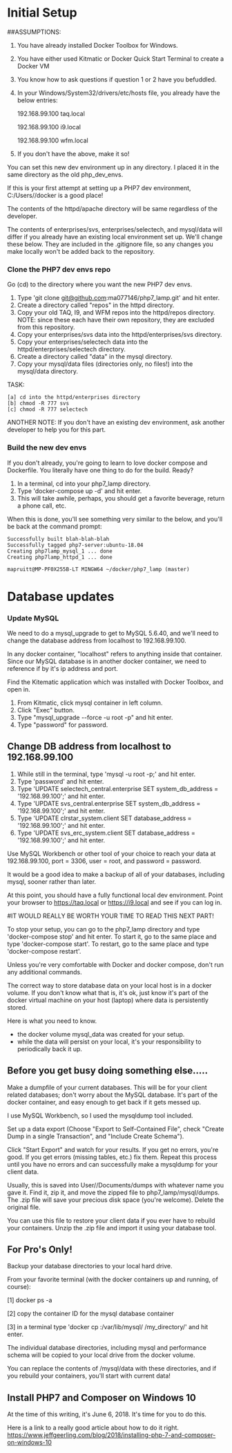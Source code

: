 # Initial Setup

##ASSUMPTIONS:
1.  You have already installed Docker Toolbox for Windows.
2.  You have either used Kitmatic or Docker Quick Start Terminal to create a Docker VM
3.  You know how to ask questions if question 1 or 2 have you befuddled.
4.  In your Windows/System32/drivers/etc/hosts file, you already have the below entries:

    192.168.99.100 taq.local
    
    192.168.99.100 i9.local
    
    192.168.99.100 wfm.local

5.  If you don't have the above, make it so!

You can set this new dev environment up in any directory.  I placed it in the same directory as the old
php_dev_envs.

If this is your first attempt at setting up a PHP7 dev environment, C:/Users/<your-name>/docker is a good place!

The contents of the httpd/apache directory will be same regardless of the developer.

The contents of enterprises/svs, enterprises/selectech, and mysql/data will differ if you already have an
existing local environment set up.  We'll change these below.  They are included in the .gitignore file,
so any changes you make locally won't be added back to the repository.

### Clone the PHP7 dev envs repo
Go (cd) to the directory where you want the new PHP7 dev envs.
1. Type 'git clone git@github.com:ma077146/php7_lamp.git' and hit enter.
2. Create a directory called "repos" in the httpd directory.
3. Copy your old TAQ, I9, and WFM repos into the httpd/repos directory.
   NOTE: since these each have their own repository, they are excluded from this repository.
4. Copy your enterprises/svs data into the httpd/enterprises/svs directory.
5. Copy your enterprises/selectech data into the httpd/enterprises/selectech directory.
6. Create a  directory called "data" in the mysql directory.
7. Copy your mysql/data files (directories only, no files!) into the mysql/data directory.

TASK:

    [a] cd into the httpd/enterprises directory
    [b] chmod -R 777 svs
    [c] chmod -R 777 selectech
    
ANOTHER NOTE: If you don't have an existing dev environment, ask another developer to help you for this part.

### Build the new dev envs
If you don't already, you're going to learn to love docker compose and Dockerfile.  You literally have one thing to do for the build.  Ready?
1. In a terminal, cd into your php7_lamp directory.
2. Type 'docker-compose up -d' and hit enter.
3. This will take awhile, perhaps, you should get a favorite beverage, return a phone call, etc.

When this is done, you'll see something very similar to the below, and you'll be back at the command prompt:

~~~~~~~~~~~~~~~~~~~~~~~~~~~~~~~~~~~~~~~~~~~~~~~~~~~~~~~~~~~
Successfully built blah-blah-blah
Successfully tagged php7-server:ubuntu-18.04
Creating php7lamp_mysql_1 ... done
Creating php7lamp_httpd_1 ... done

mapruitt@MP-PF0X255B-LT MINGW64 ~/docker/php7_lamp (master)
~~~~~~~~~~~~~~~~~~~~~~~~~~~~~~~~~~~~~~~~~~~~~~~~~~~~~~~~~~~


# Database updates
### Update MySQL
We need to do a mysql_upgrade to get to MySQL 5.6.40, and we'll need to change the database address from localhost to 192.168.99.100.

In any docker container, "localhost" refers to anything inside that container.  Since our MySQL database is in another docker container, we need to reference if by it's ip address and port.

Find the Kitematic application which was installed with Docker Toolbox, and open in.

1. From Kitmatic, click mysql container in left column.
2. Click "Exec" button.
3. Type "mysql_upgrade --force -u root -p" and hit enter.
4. Type "password" for password.

## Change DB address from localhost to 192.168.99.100
1. While still in the terminal, type 'mysql -u root -p;' and hit enter.
2. Type 'password' and hit enter.
3. Type 'UPDATE selectech_central.enterprise SET system_db_address = '192.168.99.100';' and hit enter.
4. Type 'UPDATE svs_central.enterprise SET system_db_address = '192.168.99.100';' and hit enter.
5. Type 'UPDATE clrstar_system.client SET database_address = '192.168.99.100';' and hit enter.
6. Type 'UPDATE svs_erc_system.client SET database_address = '192.168.99.100';' and hit enter.

Use MySQL Workbench or other tool of your choice to reach your data at 192.168.99.100, port = 3306, user = root, and password = password.

It would be a good idea to make a backup of all of your databases, including mysql, sooner rather than later.

At this point, you should have a fully functional local dev environment.  Point your browser to https://taq.local
or https://i9.local and see if you can log in.

#IT WOULD REALLY BE WORTH YOUR TIME TO READ THIS NEXT PART!

To stop your setup, you can go to the php7_lamp directory and type 'docker-compose stop' and hit enter.
To start it, go to the same place and type 'docker-compose start'.
To restart, go to the same place and type 'docker-compose restart'.

Unless you're very comfortable with Docker and docker compose, don't run any additional commands.

The correct way to store database data on your local host is in a docker volume.  If you don't know what that is, it's ok, just know it's part of the docker virtual machine on your host (laptop) where data is persistently stored.

Here is what you need to know.
- the docker volume mysql_data was created for your setup.
- while the data will persist on your local, it's your responsibility to periodically back it up.

## Before you get busy doing something else.....
Make a dumpfile of your current databases.  This will be for your client related databases; don't worry about
the MySQL database.  It's part of the docker container, and easy enough to get back if it gets messed up.

I use MySQL Workbench, so I used the mysqldump tool included.

Set up a data export (Choose "Export to Self-Contained File", check "Create Dump in a single Transaction", and
"Include Create Schema").

Click "Start Export" and watch for your results.  If you get no errors, you're good.  If you get errors (missing tables, etc.) fix them.  Repeat this process until you have no errors and can successfully make a mysqldump for your client data.

Usually, this is saved into User/<username>/Documents/dumps with whatever name you gave it.  Find it, zip it, and move the zipped file to php7_lamp/mysql/dumps. The .zip file will save your precious disk space (you're welcome). Delete the original file.

You can use this file to restore your client data if you ever have to rebuild your containers.  Unzip the .zip file and import it using your database tool.

## For Pro's Only!
Backup your database directories to your local hard drive.

From your favorite terminal (with the docker containers up and running, of course):

[1] docker ps -a

[2] copy the container ID for the mysql database container

[3] in a terminal type 'docker cp <containerID>:/var/lib/mysql/ /my_directory/' and hit enter.

The individual database directories, including mysql and performance schema will be copied to your local drive
from the docker volume.

You can replace the contents of /mysql/data with these directories, and if you rebuild your containers, you'll start with current data!

## Install PHP7 and Composer on Windows 10
At the time of this writing, it's June 6, 2018. It's time for you to do this.

Here is a link to a really good article about how to do it right.
https://www.jeffgeerling.com/blog/2018/installing-php-7-and-composer-on-windows-10
